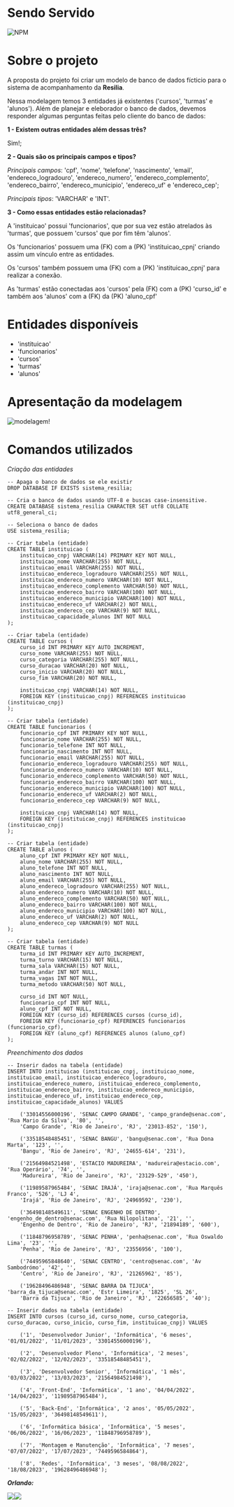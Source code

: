 # Sendo Servido
![NPM](https://img.shields.io/npm/l/react)




# Sobre o projeto

A proposta do projeto foi criar um modelo de banco de dados fícticio para o sistema de acompanhamento da **Resilia**.

Nessa modelagem temos 3 entidades já existentes ('cursos', 'turmas' e 'alunos'). Além de planejar e eleborador o banco de dados, devemos responder algumas perguntas feitas pelo cliente do banco de dados:


**1 - Existem outras entidades além dessas três?** 

Sim!;

**2 - Quais são os principais campos e tipos?** 

_Principais campos_: 'cpf', 'nome', 'telefone', 'nascimento', 'email', 'endereco_logradouro', 'endereco_numero', 'endereco_complemento', 'endereco_bairro', 'endereco_municipio', 'endereco_uf' e 'endereco_cep';

_Principais tipos_: 'VARCHAR' e 'INT'.

**3 - Como essas entidades estão relacionadas?**

A 'instituicao' possui 'funcionarios', que por sua vez estão atrelados às 'turmas', que possuem 'cursos' que por fim têm 'alunos'.

Os 'funcionarios' possuem uma (FK) com a (PK) 'instituicao_cpnj' criando assim um vínculo entre as entidades.

Os 'cursos' também possuem uma (FK) com a (PK) 'instituicao_cpnj' para realizar a conexão.

As 'turmas' estão conectadas aos 'cursos' pela (FK) com a (PK) 'curso_id' e também aos 'alunos' com a (FK) da (PK) 'aluno_cpf'

# Entidades disponíveis

- 'instituicao'
- 'funcionarios'
- 'cursos'
- 'turmas'
- 'alunos'


# Apresentação da modelagem

 ![modelagem](https://raw.githubusercontent.com/Opseua/M4-IND_Sistema-Resilia/main/sistema_resilia-diagrama.png)!



# Comandos utilizados

_Criação das entidades_

```
-- Apaga o banco de dados se ele existir
DROP DATABASE IF EXISTS sistema_resilia;

-- Cria o banco de dados usando UTF-8 e buscas case-insensitive.
CREATE DATABASE sistema_resilia CHARACTER SET utf8 COLLATE utf8_general_ci;

-- Seleciona o banco de dados
USE sistema_resilia;

-- Criar tabela (entidade)
CREATE TABLE instituicao (
	instituicao_cnpj VARCHAR(14) PRIMARY KEY NOT NULL,
	instituicao_nome VARCHAR(255) NOT NULL,
	instituicao_email VARCHAR(255) NOT NULL,
	instituicao_endereco_logradouro VARCHAR(255) NOT NULL,
	instituicao_endereco_numero VARCHAR(10) NOT NULL,
	instituicao_endereco_complemento VARCHAR(50) NOT NULL,
	instituicao_endereco_bairro VARCHAR(100) NOT NULL,
	instituicao_endereco_municipio VARCHAR(100) NOT NULL,
	instituicao_endereco_uf VARCHAR(2) NOT NULL,
	instituicao_endereco_cep VARCHAR(9) NOT NULL,
	instituicao_capacidade_alunos INT NOT NULL
);

-- Criar tabela (entidade)
CREATE TABLE cursos (
	curso_id INT PRIMARY KEY AUTO_INCREMENT,
	curso_nome VARCHAR(255) NOT NULL,
	curso_categoria VARCHAR(255) NOT NULL,
    curso_duracao VARCHAR(20) NOT NULL,
	curso_inicio VARCHAR(20) NOT NULL,
	curso_fim VARCHAR(20) NOT NULL,
	
    instituicao_cnpj VARCHAR(14) NOT NULL,
	FOREIGN KEY (instituicao_cnpj) REFERENCES instituicao (instituicao_cnpj)
);

-- Criar tabela (entidade)
CREATE TABLE funcionarios (
	funcionario_cpf INT PRIMARY KEY NOT NULL,
	funcionario_nome VARCHAR(255) NOT NULL,
	funcionario_telefone INT NOT NULL,
	funcionario_nascimento INT NOT NULL,
	funcionario_email VARCHAR(255) NOT NULL,
	funcionario_endereco_logradouro VARCHAR(255) NOT NULL,
	funcionario_endereco_numero VARCHAR(10) NOT NULL,
	funcionario_endereco_complemento VARCHAR(50) NOT NULL,
	funcionario_endereco_bairro VARCHAR(100) NOT NULL,
	funcionario_endereco_municipio VARCHAR(100) NOT NULL,
	funcionario_endereco_uf VARCHAR(2) NOT NULL,
	funcionario_endereco_cep VARCHAR(9) NOT NULL,

	instituicao_cnpj VARCHAR(14) NOT NULL,
	FOREIGN KEY (instituicao_cnpj) REFERENCES instituicao (instituicao_cnpj)
);

-- Criar tabela (entidade)
CREATE TABLE alunos (
	aluno_cpf INT PRIMARY KEY NOT NULL,
	aluno_nome VARCHAR(255) NOT NULL,
	aluno_telefone INT NOT NULL,
	aluno_nascimento INT NOT NULL,
	aluno_email VARCHAR(255) NOT NULL,
	aluno_endereco_logradouro VARCHAR(255) NOT NULL,
	aluno_endereco_numero VARCHAR(10) NOT NULL,
	aluno_endereco_complemento VARCHAR(50) NOT NULL,
	aluno_endereco_bairro VARCHAR(100) NOT NULL,
	aluno_endereco_municipio VARCHAR(100) NOT NULL,
	aluno_endereco_uf VARCHAR(2) NOT NULL,
	aluno_endereco_cep VARCHAR(9) NOT NULL
);

-- Criar tabela (entidade)
CREATE TABLE turmas (
	turma_id INT PRIMARY KEY AUTO_INCREMENT,
	turma_turno VARCHAR(15) NOT NULL,
	turma_sala VARCHAR(15) NOT NULL,
	turma_andar INT NOT NULL,
	turma_vagas INT NOT NULL,
	turma_metodo VARCHAR(50) NOT NULL,
	
	curso_id INT NOT NULL,
	funcionario_cpf INT NOT NULL,
	aluno_cpf INT NOT NULL,
	FOREIGN KEY (curso_id) REFERENCES cursos (curso_id),
	FOREIGN KEY (funcionario_cpf) REFERENCES funcionarios (funcionario_cpf),
    FOREIGN KEY (aluno_cpf) REFERENCES alunos (aluno_cpf)
);

```

_Preenchimento dos dados_


```
-- Inserir dados na tabela (entidade)
INSERT INTO instituicao (instituicao_cnpj, instituicao_nome, instituicao_email, instituicao_endereco_logradouro, 
instituicao_endereco_numero, instituicao_endereco_complemento, instituicao_endereco_bairro, instituicao_endereco_municipio,
instituicao_endereco_uf, instituicao_endereco_cep, instituicao_capacidade_alunos) VALUES

	('33014556000196', 'SENAC CAMPO GRANDE', 'campo_grande@senac.com', 'Rua Mario da Silva', '80', '',
	'Campo Grande', 'Rio de Janeiro', 'RJ', '23013-852', '150'),

	('33518548485451', 'SENAC BANGU', 'bangu@senac.com', 'Rua Dona Marta', '123', '',
	'Bangu', 'Rio de Janeiro', 'RJ', '24655-614', '231'),

	('21564984521498', 'ESTACIO MADUREIRA', 'madureira@estacio.com', 'Rua Operário', '74', '',
	'Madureira', 'Rio de Janeiro', 'RJ', '23129-529', '450'),

	('11989587965484', 'SENAC IRAJÁ', 'iraja@senac.com', 'Rua Marquês Franco', '526', 'LJ 4',
	'Irajá', 'Rio de Janeiro', 'RJ', '24969592', '230'),

	('36498148549611', 'SENAC ENGENHO DE DENTRO', 'engenho_de_dentro@senac.com', 'Rua Nilopolitana', '21', '',
	'Engenho de Dentro', 'Rio de Janeiro', 'RJ', '21894189', '600'),

	('11848796958789', 'SENAC PENHA', 'penha@senac.com', 'Rua Oswaldo Lima', '23', '',
	'Penha', 'Rio de Janeiro', 'RJ', '23556956', '100'),

	('74495965848640', 'SENAC CENTRO', 'centro@senac.com', 'Av Sambodrómo', '42', '',
	'Centro', 'Rio de Janeiro', 'RJ', '21265962', '85'),

	('19628496486948', 'SENAC BARRA DA TIJUCA', 'barra_da_tijuca@senac.com', 'Estr Limeira', '1825', 'SL 26',
	'Barra da Tijuca', 'Rio de Janeiro', 'RJ', '22656585', '40');

-- Inserir dados na tabela (entidade)
INSERT INTO cursos (curso_id, curso_nome, curso_categoria, curso_duracao, curso_inicio, curso_fim, instituicao_cnpj) VALUES

	('1', 'Desenvolvedor Junior', 'Informática', '6 meses', '01/01/2022', '11/01/2023', '33014556000196'),
    
	('2', 'Desenvolvedor Pleno', 'Informática', '2 meses', '02/02/2022', '12/02/2023', '33518548485451'),
    
	('3', 'Desenvolvedor Senior', 'Informática', '1 mês', '03/03/2022', '13/03/2023', '21564984521498'),
    
	('4', 'Front-End', 'Informática', '1 ano', '04/04/2022', '14/04/2023', '11989587965484'),
    
	('5', 'Back-End', 'Informática', '2 anos', '05/05/2022', '15/05/2023', '36498148549611'),
    
	('6', 'Informática básica', 'Informática', '5 meses', '06/06/2022', '16/06/2023', '11848796958789'),
    
	('7', 'Montagem e Manutenção', 'Informática', '7 meses', '07/07/2022', '17/07/2023', '7449596584864'),
    
	('8', 'Redes', 'Informática', '3 meses', '08/08/2022', '18/08/2023', '19628496486948');
```



_**Orlando:**_

<div>
<a href="https://www.linkedin.com/in/orlando-santana/" target="_blank"><img src="https://camo.githubusercontent.com/839a92c15fa7396af70ffceaa77f11ca3f1ee84e76c19d6d8ab1778466a9ded9/68747470733a2f2f696d672e736869656c64732e696f2f62616467652f4c696e6b6564696e2d3332333333303f7374796c653d666f722d7468652d6261646765266c6f676f3d6c696e6b6564696e266c6f676f436f6c6f723d626c7565" target="_blank"></a><a href="https://github.com/Opseua" target="_blank"><img src="https://camo.githubusercontent.com/69a8eab46810b62de859aa2c16750ec4a73a027cfec48ad55419c8ad6ee62821/68747470733a2f2f696d672e736869656c64732e696f2f62616467652f6769746875622d2532333132313031312e7376673f6c6f676f3d676974687562266c6f676f436f6c6f723d7768697465267374796c653d666f722d7468652d6261646765" target="_blank"></a>
</div>
